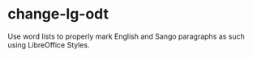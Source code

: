 # change-lg-odt

Use word lists to properly mark English and Sango paragraphs as such using LibreOffice Styles.
